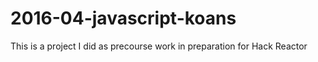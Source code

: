 # 2016-04-javascript-koans
This is a project I did as precourse work in preparation for Hack Reactor 
